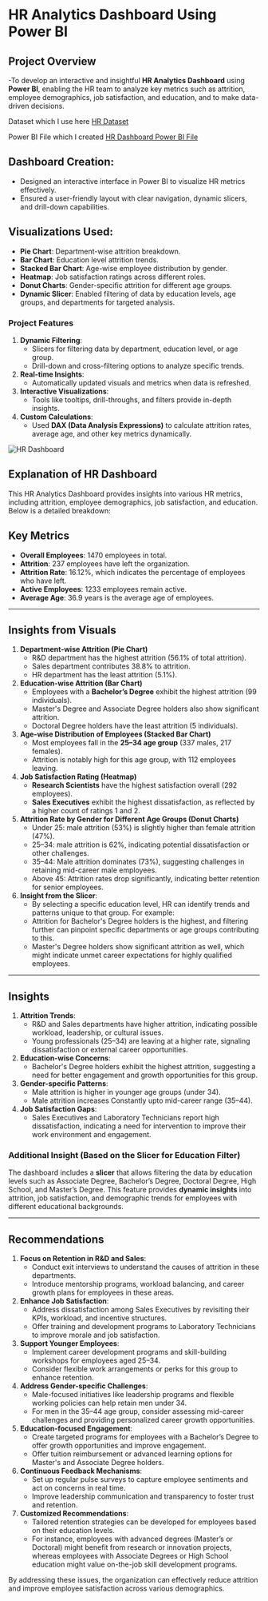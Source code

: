 # HR Analytics Dashboard Using Power BI

## **Project Overview**
-To develop an interactive and insightful **HR Analytics Dashboard** using **Power BI**, enabling the HR team to analyze key metrics such as attrition, employee demographics, job satisfaction, and education, and to make data-driven decisions.

Dataset which I use here <a href = "HR Data.csv">HR Dataset</a>

Power BI File which I created <a href = "HR Dashboard.pbix">HR Dashboard Power BI File</a>

## **Dashboard Creation**:

- Designed an interactive interface in Power BI to visualize HR metrics effectively.
- Ensured a user-friendly layout with clear navigation, dynamic slicers, and drill-down capabilities.

## **Visualizations Used**:

- **Pie Chart**: Department-wise attrition breakdown.
- **Bar Chart**: Education level attrition trends.
- **Stacked Bar Chart**: Age-wise employee distribution by gender.
- **Heatmap**: Job satisfaction ratings across different roles.
- **Donut Charts**: Gender-specific attrition for different age groups.
- **Dynamic Slicer**: Enabled filtering of data by education levels, age groups, and departments for targeted analysis.

### **Project Features**

1. **Dynamic Filtering**:
    - Slicers for filtering data by department, education level, or age group.
    - Drill-down and cross-filtering options to analyze specific trends.
2. **Real-time Insights**:
    - Automatically updated visuals and metrics when data is refreshed.
3. **Interactive Visualizations**:
    - Tools like tooltips, drill-throughs, and filters provide in-depth insights.
4. **Custom Calculations**:
    - Used **DAX (Data Analysis Expressions)** to calculate attrition rates, average age, and other key metrics dynamically.

![HR Dashboard ](https://github.com/user-attachments/assets/73a5bb2e-b034-4b62-bd4e-b576d64617b4)

## **Explanation of HR Dashboard**

This HR Analytics Dashboard provides insights into various HR metrics, including attrition, employee demographics, job satisfaction, and education. Below is a detailed breakdown:

## **Key Metrics**

- **Overall Employees**: 1470 employees in total.
- **Attrition**: 237 employees have left the organization.
- **Attrition Rate**: 16.12%, which indicates the percentage of employees who have left.
- **Active Employees**: 1233 employees remain active.
- **Average Age**: 36.9 years is the average age of employees.

---

## **Insights from Visuals**

1. **Department-wise Attrition (Pie Chart)**
    - R&D department has the highest attrition (56.1% of total attrition).
    - Sales department contributes 38.8% to attrition.
    - HR department has the least attrition (5.1%).
2. **Education-wise Attrition (Bar Chart)**
    - Employees with a **Bachelor’s Degree** exhibit the highest attrition (99 individuals).
    - Master's Degree and Associate Degree holders also show significant attrition.
    - Doctoral Degree holders have the least attrition (5 individuals).
3. **Age-wise Distribution of Employees (Stacked Bar Chart)**
    - Most employees fall in the **25–34 age group** (337 males, 217 females).
    - Attrition is notably high for this age group, with 112 employees leaving.
4. **Job Satisfaction Rating (Heatmap)**
    - **Research Scientists** have the highest satisfaction overall (292 employees).
    - **Sales Executives** exhibit the highest dissatisfaction, as reflected by a higher count of ratings 1 and 2.
5. **Attrition Rate by Gender for Different Age Groups (Donut Charts)**
    - Under 25: male attrition (53%) is slightly higher than  female attrition (47%).
    - 25–34: male attrition is 62%, indicating potential dissatisfaction or other challenges.
    - 35–44: Male attrition dominates (73%), suggesting challenges in retaining mid-career male employees.
    - Above 45: Attrition rates drop significantly, indicating better retention for senior employees.
6. **Insight from the Slicer**:
    - By selecting a specific education level, HR can identify trends and patterns unique to that group. For example:
    - Attrition for Bachelor's Degree holders is the highest, and filtering further can pinpoint specific departments or age groups contributing to this.
    - Master's Degree holders show significant attrition as well, which might indicate unmet career expectations for highly qualified employees.
---

## **Insights**

1. **Attrition Trends**:
    - R&D and Sales departments have higher attrition, indicating possible workload, leadership, or cultural issues.
    - Young professionals (25–34) are leaving at a higher rate, signaling dissatisfaction or external career opportunities.
2. **Education-wise Concerns**:
    - Bachelor's Degree holders exhibit the highest attrition, suggesting a need for better engagement and growth opportunities for this group.
3. **Gender-specific Patterns**:
    - Male attrition is higher in younger age groups (under 34).
    - Male attrition increases Constantly upto mid-career range (35–44).
4. **Job Satisfaction Gaps**:
    - Sales Executives and Laboratory Technicians report high dissatisfaction, indicating a need for intervention to improve their work environment and engagement.

### **Additional Insight (Based on the Slicer for Education Filter)**

The dashboard includes a **slicer** that allows filtering the data by education levels such as Associate Degree, Bachelor’s Degree, Doctoral Degree, High School, and Master’s Degree. This feature provides **dynamic insights** into attrition, job satisfaction, and demographic trends for employees with different educational backgrounds.

---

## **Recommendations**

1. **Focus on Retention in R&D and Sales**:
    - Conduct exit interviews to understand the causes of attrition in these departments.
    - Introduce mentorship programs, workload balancing, and career growth plans for employees in these areas.
2. **Enhance Job Satisfaction**:
    - Address dissatisfaction among Sales Executives by revisiting their KPIs, workload, and incentive structures.
    - Offer training and development programs to Laboratory Technicians to improve morale and job satisfaction.
3. **Support Younger Employees**:
    - Implement career development programs and skill-building workshops for employees aged 25–34.
    - Consider flexible work arrangements or perks for this group to enhance retention.
4. **Address Gender-specific Challenges**:
    - Male-focused initiatives like leadership programs and flexible working policies can help retain men under 34.
    - For men in the 35–44 age group, consider assessing mid-career challenges and providing personalized career growth opportunities.
5. **Education-focused Engagement**:
    - Create targeted programs for employees with a Bachelor’s Degree to offer growth opportunities and improve engagement.
    - Offer tuition reimbursement or advanced learning options for Master's and Associate Degree holders.
6. **Continuous Feedback Mechanisms**:
    - Set up regular pulse surveys to capture employee sentiments and act on concerns in real time.
    - Improve leadership communication and transparency to foster trust and retention.
7. **Customized Recommendations**:
    - Tailored retention strategies can be developed for employees based on their education levels.
    - For instance, employees with advanced degrees (Master’s or Doctoral) might benefit from research or innovation projects, whereas employees with Associate Degrees or High School education might value on-the-job skill development programs.

By addressing these issues, the organization can effectively reduce attrition and improve employee satisfaction across various demographics.

